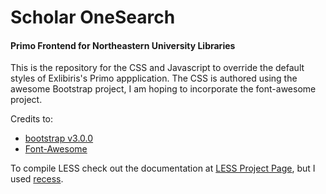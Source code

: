 Scholar OneSearch
==================
#### Primo Frontend for Northeastern University Libraries


This is the repository for the CSS and Javascript to override the default styles of Exlibiris's Primo appplication. The CSS is authored using the awesome Bootstrap project, I am hoping to incorporate the font-awesome project.

Credits to:
* [bootstrap v3.0.0](https://github.com/twitter/bootstrap)
* [Font-Awesome](https://github.com/FortAwesome/Font-Awesome)

To compile LESS check out the documentation at [LESS Project Page](http://lesscss.org/), but I used [recess](https://github.com/twitter/recess).
